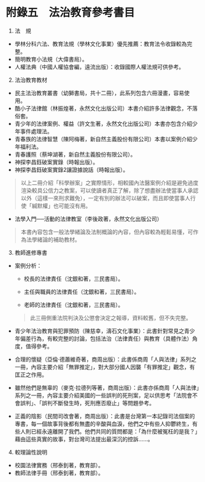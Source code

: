 # 附錄五　法治教育參考書目

1. 法　規

  * 學林分科六法、教育法規（學林文化事業）優先推薦：教育法令收錄較為完整。
  * 簡明教育小法規（大偉書局）。
  * 人權法典（中國人權協會編，遠流出版）：收錄國際人權法規可供參考。

2. 法治教育教材

  * 民主法治教育叢書（幼獅書局，共十二冊），此系列包含六冊漫畫，容易使用。
  * 酷小子法律館（林振煌著，永然文化出版公司）本書介紹許多法律觀念，不落俗套。
  * 青少年的法律案例、權益（許文生著，永然文化出版公司）本書亦包含介紹少年事件處理法。
  * 青春族的法律智慧（陳阿梅著，新自然主義股份有限公司）本書以案例介紹少年福利法。
  * 青春護照（蔡坤湖著，新自然主義股份有限公司）。
  * 神探李昌鈺破案實錄（時報出版）。
  * 神探李昌鈺破案實錄2讓證據說話（時報出版）。

  > 以上二冊介紹「科學辦案」之實際情形，相較國內法醫案例介紹是避免過度渲染較具公信力之教案，可以使讀者真正了解，除了想盡辦法使當事人承認以外（這樣一來刑求難免），一定有別的辦法可以破案，而且即使當事人行使「緘默權」也可能沒有用。

  * 法學入門──活動的法律教室（李後政著，永然文化出版公司）
 
  > 本書內容包含一般法學緒論及法制概論的內容，但內容較為輕鬆易懂，可作為法學緒論的補助教材。

3. 教師進修專書

  * 案例分析：

    * 校長的法律責任（沈銀和著，三民書局）。

    * 主任與職員的法律責任（沈銀和著，三民書局）。

    * 老師的法律責任（沈銀和著，三民書局）。

    > 此三冊側重法院判決及公懲會決定之報導，資料較舊，但不失完整。

  * 青少年法治教育與犯罪預防（陳慈幸，濤石文化事業）：此書針對常見之青少年偏差行為，有較完整的討論，包括法治（法律責任）與教育（具體作法）角度，值得參考。

  * 合理的懷疑（亞倫‧德蕭維奇著，商周出版）：此書係商周「人與法律」系列之一冊，內容主要介紹「無罪推定」，對大部分國人因襲「有罪推定」觀念，有匡正之作用。

  * 雖然他們是無辜的（麥克‧拉德列等著，商周出版）：此書亦係商周「人與法律」系列之一冊，內容主要介紹美國的一些誤判的死刑案，足以供思考「法院會不會誤判」、「誤判不斷發生時，死刑應否廢止」等問題參考。

  * 正義的陰影（民間司改會著，商周出版）：此書是台灣第一本記錄司法個案的專書，每一個故事背後都有無盡的辛酸與血淚，他們之中有些人抑鬱終生，有些人則已經永遠離開了我們。他們共同的質問都是：「為什麼被冤枉的是我？」藉由這些真實的故事，對台灣司法提出最深沉的控訴……。

4. 較理論性說明

  * 校園法律實務（邢泰釗著，教育部）。
  * 教師法律手冊（邢泰釗著，教育部）。




